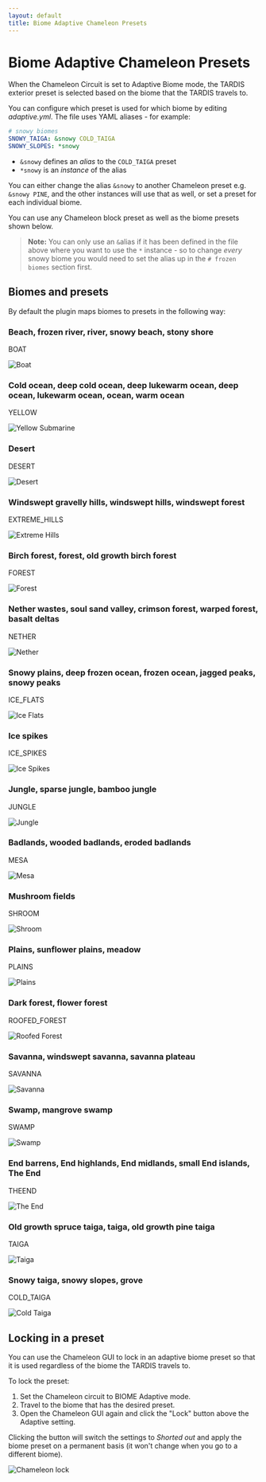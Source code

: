 ```yaml
---
layout: default
title: Biome Adaptive Chameleon Presets
---
```


# Biome Adaptive Chameleon Presets

When the Chameleon Circuit is set to Adaptive Biome mode, the TARDIS exterior preset is selected based on the biome that
the TARDIS travels to.

You can configure which preset is used for which biome by editing _adaptive.yml_.
The file uses YAML aliases - for example:

```yaml
# snowy biomes
SNOWY_TAIGA: &snowy COLD_TAIGA
SNOWY_SLOPES: *snowy
```

* `&snowy` defines an _alias_ to the `COLD_TAIGA` preset
* `*snowy` is an _instance_ of the alias

You can either change the alias `&snowy` to another Chameleon preset e.g. `&snowy PINE`, and the other instances will
use that as well, or set a preset for each individual biome.

You can use any Chameleon block preset as well as the biome presets shown below.

> __Note:__ You can only use an `&`alias if it has been defined in the file above where you want to use the `*`
> instance - so to change _every_ snowy biome you would need to set the alias up in the `# frozen biomes` section first.

## Biomes and presets

By default the plugin maps biomes to presets in the following way:

### Beach, frozen river, river, snowy beach, stony shore

BOAT

![Boat](images/docs/adaptive_beach.jpg)

### Cold ocean, deep cold ocean, deep lukewarm ocean, deep ocean, lukewarm ocean, ocean, warm ocean

YELLOW

![Yellow Submarine](images/docs/adaptive_sub.jpg)

### Desert

DESERT

![Desert](images/docs/adaptive_desert.jpg)

### Windswept gravelly hills, windswept hills, windswept forest

EXTREME_HILLS

![Extreme Hills](images/docs/adaptive_hills.jpg)

### Birch forest, forest, old growth birch forest

FOREST

![Forest](images/docs/adaptive_forest.jpg)

### Nether wastes, soul sand valley, crimson forest, warped forest, basalt deltas

NETHER

![Nether](images/docs/adaptive_nether.jpg)

### Snowy plains, deep frozen ocean, frozen ocean, jagged peaks, snowy peaks

ICE_FLATS

![Ice Flats](images/docs/adaptive_ice_flats.jpg)

### Ice spikes

ICE_SPIKES

![Ice Spikes](images/docs/adaptive_spikes.jpg)

### Jungle, sparse jungle, bamboo jungle

JUNGLE

![Jungle](images/docs/adaptive_jungle.jpg)

### Badlands, wooded badlands, eroded badlands

MESA

![Mesa](images/docs/adaptive_mesa.jpg)

### Mushroom fields

SHROOM

![Shroom](images/docs/adaptive_shroom.jpg)

### Plains, sunflower plains, meadow

PLAINS

![Plains](images/docs/adaptive_plains.jpg)

### Dark forest, flower forest

ROOFED_FOREST

![Roofed Forest](images/docs/adaptive_dark.jpg)

### Savanna, windswept savanna, savanna plateau

SAVANNA

![Savanna](images/docs/adaptive_savanna.jpg)

### Swamp, mangrove swamp

SWAMP

![Swamp](images/docs/adaptive_swamp.jpg)

### End barrens, End highlands, End midlands, small End islands, The End

THEEND

![The End](images/docs/adaptive_the_end.jpg)

### Old growth spruce taiga, taiga, old growth pine taiga

TAIGA

![Taiga](images/docs/adaptive_taiga.jpg)

### Snowy taiga, snowy slopes, grove

COLD_TAIGA

![Cold Taiga](images/docs/adaptive_cold_taiga.jpg)

## Locking in a preset

You can use the Chameleon GUI to lock in an adaptive biome preset so that it is used regardless of the biome the TARDIS travels to.

To lock the preset:

1. Set the Chameleon circuit to BIOME Adaptive mode.
2. Travel to the biome that has the desired preset.
3. Open the Chameleon GUI again and click the "Lock" button above the Adaptive setting.
   
Clicking the button will switch the settings to _Shorted out_ and apply the biome preset on a permanent basis (it
   won't change when you go to a different biome).

![Chameleon lock](images/docs/chameleon_lock.jpg)
